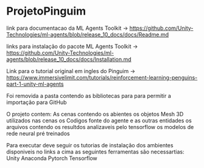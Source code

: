 # ProjetoPinguim
 link para documentacao da ML Agents Toolkit -> https://github.com/Unity-Technologies/ml-agents/blob/release_10_docs/docs/Readme.md
 
 links para instalação do pacote ML Agents Toolkit -> https://github.com/Unity-Technologies/ml-agents/blob/release_10_docs/docs/Installation.md
 
 Link para o tutorial original em ingles do Pinguim -> https://www.immersivelimit.com/tutorials/reinforcement-learning-penguins-part-1-unity-ml-agents
 
 Foi  removida a pasta contendo as  bibliotecas para para permitir a importação para GitHub
 
 O projeto contem:
  As cenas contendo os abientes
  os objetos Mesh 3D utilizados nas cenas
  os Codigos fonte do agente e as outras entidades
  os arquivos contendo os resultdos analizaveis pelo tensorflow 
  os modelos de rede neural  pré treinados 
  
  
  Para executar deve seguir os tutorias de instalação dos ambientes  disponiveis no links a cima 
   as seguintes ferramentas são necessartias:
   Unity
   Anaconda
   Pytorch
   Tensorflow
